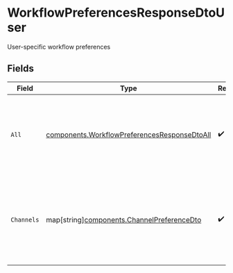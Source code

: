 # WorkflowPreferencesResponseDtoUser

User-specific workflow preferences


## Fields

| Field                                                                                                              | Type                                                                                                               | Required                                                                                                           | Description                                                                                                        | Example                                                                                                            |
| ------------------------------------------------------------------------------------------------------------------ | ------------------------------------------------------------------------------------------------------------------ | ------------------------------------------------------------------------------------------------------------------ | ------------------------------------------------------------------------------------------------------------------ | ------------------------------------------------------------------------------------------------------------------ |
| `All`                                                                                                              | [components.WorkflowPreferencesResponseDtoAll](../../models/components/workflowpreferencesresponsedtoall.md)       | :heavy_check_mark:                                                                                                 | A preference for the workflow. The values specified here will be used if no preference is specified for a channel. |                                                                                                                    |
| `Channels`                                                                                                         | map[string][components.ChannelPreferenceDto](../../models/components/channelpreferencedto.md)                      | :heavy_check_mark:                                                                                                 | Preferences for different communication channels                                                                   | {<br/>"email": {<br/>"enabled": true<br/>},<br/>"sms": {<br/>"enabled": false<br/>}<br/>}                          |